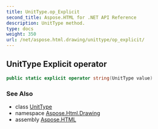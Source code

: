 ```yaml
---
title: UnitType.op_Explicit
second_title: Aspose.HTML for .NET API Reference
description: UnitType method. 
type: docs
weight: 350
url: /net/aspose.html.drawing/unittype/op_explicit/
---
```

## UnitType Explicit operator

```csharp
public static explicit operator string(UnitType value)
```

### See Also

* class [UnitType](../)
* namespace [Aspose.Html.Drawing](../../unittype/)
* assembly [Aspose.HTML](../../../)
